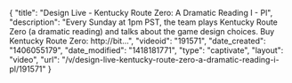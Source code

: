 {
    "title": "Design Live - Kentucky Route Zero: A Dramatic Reading I - Pl",
    "description": "Every Sunday at 1pm PST, the team plays Kentucky Route Zero (a dramatic reading) and talks about the game design choices. Buy Kentucky Route Zero: http:\/\/bit...",
    "videoid": "191571",
    "date_created": "1406055179",
    "date_modified": "1418181771",
    "type": "captivate",
    "layout": "video",
    "url": "\/v\/design-live-kentucky-route-zero-a-dramatic-reading-i-pl\/191571"
}